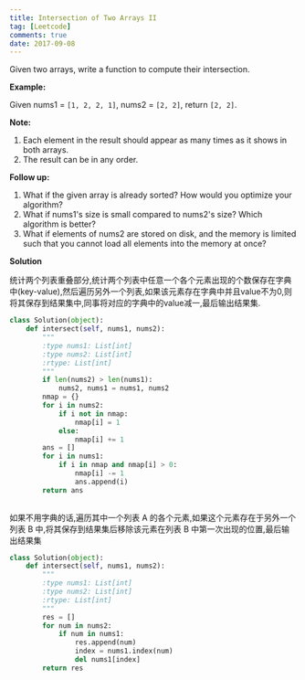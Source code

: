 ```yaml
---
title: Intersection of Two Arrays II
tag: [Leetcode]
comments: true
date: 2017-09-08
---
```







Given two arrays, write a function to compute their intersection.

**Example:**

Given nums1 = <code>[1, 2, 2, 1]</code>, nums2 = <code>[2, 2]</code>, return <code>[2, 2]</code>.

**Note:**
1. Each element in the result should appear as many times as it shows in both arrays.
2. The result can be in any order.

**Follow up:**

1. What if the given array is already sorted? How would you optimize your algorithm?
2. What if nums1's size is small compared to nums2's size? Which algorithm is better?
3. What if elements of nums2 are stored on disk, and the memory is limited such that you cannot load all elements into the memory at once?

**Solution**

统计两个列表重叠部分,统计两个列表中任意一个各个元素出现的个数保存在字典中(key-value),然后遍历另外一个列表,如果该元素存在字典中并且value不为0,则将其保存到结果集中,同事将对应的字典中的value减一,最后输出结果集.


```python
class Solution(object):
    def intersect(self, nums1, nums2):
        """
        :type nums1: List[int]
        :type nums2: List[int]
        :rtype: List[int]
        """
        if len(nums2) > len(nums1):
            nums2, nums1 = nums1, nums2
        nmap = {}
        for i in nums2:
            if i not in nmap:
                nmap[i] = 1
            else:
                nmap[i] += 1
        ans = []
        for i in nums1:
            if i in nmap and nmap[i] > 0:
                nmap[i] -= 1
                ans.append(i)
        return ans
                    
```

如果不用字典的话,遍历其中一个列表 A 的各个元素,如果这个元素存在于另外一个列表 B 中,将其保存到结果集后移除该元素在列表 B 中第一次出现的位置,最后输出结果集

```python
class Solution(object):
    def intersect(self, nums1, nums2):
        """
        :type nums1: List[int]
        :type nums2: List[int]
        :rtype: List[int]
        """
        res = []
        for num in nums2:
            if num in nums1:
                res.append(num)
                index = nums1.index(num)
                del nums1[index]
        return res
                
```